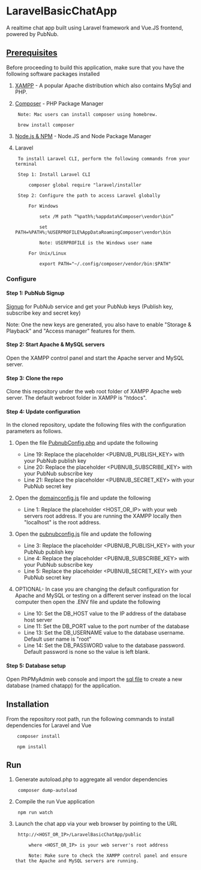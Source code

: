 # LaravelBasicChatApp

A realtime chat app built using Laravel framework and Vue.JS frontend, powered by PubNub.

## [Prerequisites](#Prerequisites)

Before proceeding to build this application, make sure that you have the following software packages installed

1. [XAMPP](https://www.apachefriends.org/download.html) - A popular Apache distribution which also contains MySql and PHP. 

2. [Composer](https://getcomposer.org/) - PHP Package Manager

        Note: Mac users can install composer using homebrew.
        
        brew install composer 

3. [Node.js & NPM](https://nodejs.org/en/) - Node.JS and Node Package Manager

4. Laravel

        To install Laravel CLI, perform the following commands from your terminal
        
        Step 1: Install Laravel CLI
        
            composer global require "laravel/installer
            
        Step 2: Configure the path to access Laravel globally
    
            For Windows
            
                setx /M path “%path%;%appdata%Composer\vendor\bin”
    
                set PATH=%PATH%;%USERPROFILE%AppDataRoamingComposer\vendor\bin
    
                Note: USERPROFILE is the Windows user name
                
            For Unix/Linux
            
                export PATH="~/.config/composer/vendor/bin:$PATH"
    


    
### Configure 

#### Step 1: PubNub Signup 

[Signup](https://dashboard.pubnub.com/signup) for PubNub service and get your PubNub keys (Publish key, subscribe key and secret key)

Note: One the new keys are generated, you also have to enable "Storage & Playback" and "Access manager" features for them.  

#### Step 2: Start Apache & MySQL servers 

Open the XAMPP control panel and start the Apache server and MySQL server. 

#### Step 3: Clone the repo

Clone this repository under the web root folder of XAMPP Apache web server. The default webroot folder in XAMPP is "htdocs". 

#### Step 4: Update configuration

In the cloned repository, update the following files with the configuration parameters as follows.
    
   1. Open the file [PubnubConfig.php](/app/PubnubConfig.php) and update the following

        -   Line 19: Replace the placeholder <PUBNUB_PUBLISH_KEY> with your PubNub publish key
        -   Line 20: Replace the placeholder <PUBNUB_SUBSCRIBE_KEY> with your PubNub subscribe key
        -   Line 21: Replace the placeholder <PUBNUB_SECRET_KEY> with your PubNub secret key

   2. Open the [domainconfig.js](resources/js/domainconfig.js) file and update the following

        -   Line 1: Replace the placeholder <HOST_OR_IP> with your web servers root address. If you are running the XAMPP locally then "localhost" is the root address.
    
   3. Open the [pubnubconfig.js](resources/js/pubnubconfig.js) file and update the following

        -   Line 3: Replace the placeholder <PUBNUB_PUBLISH_KEY> with your PubNub publish key
        -   Line 4: Replace the placeholder <PUBNUB_SUBSCRIBE_KEY> with your PubNub subscribe key
        -   Line 5: Replace the placeholder <PUBNUB_SECRET_KEY> with your PubNub secret key

   4. OPTIONAL- In case you are changing the default configuration for Apache and MySQL or testing on a different server instead on the local computer then open the .ENV file and update the following

        -   Line 10: Set the DB_HOST value to the IP address of the database host server
        -   Line 11: Set the DB_PORT value to the port number of the database
        -   Line 13: Set the DB_USERNAME value to the database username. Default user name is "root"
        -   Line 14: Set the DB_PASSWORD value to the database password.  Default password is none so the value is left blank.
    
#### Step 5: Database setup

Open PhPMyAdmin web console and import the [sql file](chatapp.sql) to create a new database (named chatapp) for the application. 


## Installation

From the repository root path, run the following commands to install dependencies for Laravel and Vue

        composer install
    
        npm install

## Run

1. Generate autoload.php to aggregate all vendor dependencies

        composer dump-autoload
    
2. Compile the run Vue application 

        npm run watch
    
3. Launch the chat app via your web browser by pointing to the URL 

        http://<HOST_OR_IP>/LaravelBasicChatApp/public
    
            where <HOST_OR_IP> is your web server's root address
            
            Note: Make sure to check the XAMPP control panel and ensure that the Apache and MySQL servers are running. 
    
    
